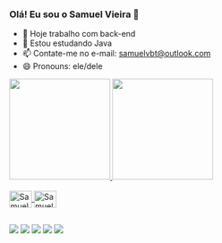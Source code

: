 ### Olá! Eu sou o Samuel Vieira 👋

- 🔭 Hoje trabalho com back-end
- 🌱 Estou estudando Java
- 📫 Contate-me no e-mail: samuelvbt@outlook.com
- 😄 Pronouns: ele/dele

<div>
  <a href="https://github.com/samuelvbt"/>
  <img height="180em" src="https://github-readme-stats.vercel.app/api?username=samuelvbt&theme=dark&show_icons=true"/>
  <img height="180em" src="https://github-readme-stats.vercel.app/api/top-langs/?username=samuelvbt&layout=compact&theme=dark"/>
</div>

<div style="display: inline_block"><br>
  <img align="center" alt="Samuel-Java" height="30" width="40" src="https://cdn.jsdelivr.net/gh/devicons/devicon/icons/java/java-plain.svg">
  <img align="center" alt="Samuel-Sql" height="30" width="40" src="https://cdn.jsdelivr.net/gh/devicons/devicon/icons/microsoftsqlserver/microsoftsqlserver-plain-wordmark.svg">
</div>

##

<div> 
  <a href="" target="_blank"><img src="https://img.shields.io/badge/YouTube-FF0000?style=for-the-badge&logo=youtube&logoColor=white" target="_blank"></a>
  <a href="https://instagram.com/samuelvbt" target="_blank"><img src="https://img.shields.io/badge/-Instagram-%23E4405F?style=for-the-badge&logo=instagram&logoColor=white" target="_blank"></a>
 <a href="" target="_blank"><img src="https://img.shields.io/badge/Discord-7289DA?style=for-the-badge&logo=discord&logoColor=white" target="_blank"></a> 
  <a href = "mailto:samuelvbt@outlook.com"><img src="https://img.shields.io/badge/Microsoft_Outlook-0078D4?style=for-the-badge&logo=microsoft-outlook&logoColor=white" target="_blank"></a>
  <a href="https://www.linkedin.com/in/samuelvbt/" target="_blank"><img src="https://img.shields.io/badge/-LinkedIn-%230077B5?style=for-the-badge&logo=linkedin&logoColor=white" target="_blank"></a> 
  
</div>
